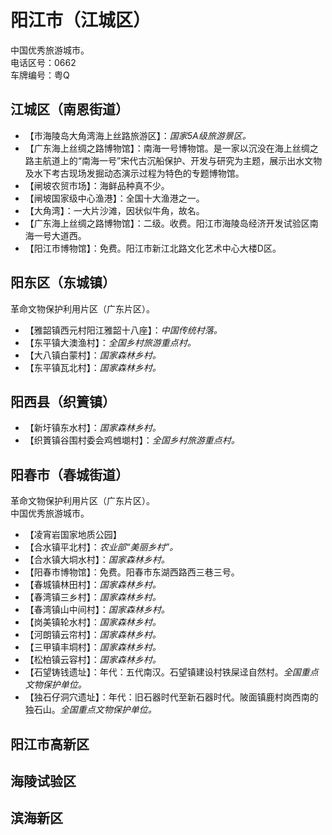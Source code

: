 # 阳江市（江城区）  
中国优秀旅游城市。  
电话区号：0662  
车牌编号：粤Q  

## 江城区（南恩街道）  
* 【市海陵岛大角湾海上丝路旅游区】：*国家5A级旅游景区。*  
* 【广东海上丝绸之路博物馆】：南海一号博物馆。是一家以沉没在海上丝绸之路主航道上的“南海一号”宋代古沉船保护、开发与研究为主题，展示出水文物及水下考古现场发掘动态演示过程为特色的专题博物馆。  
* 【闸坡农贸市场】：海鲜品种真不少。  
* 【闸坡国家级中心渔港】：全国十大渔港之一。  
* 【大角湾】：一大片沙滩，因状似牛角，故名。  
* 【广东海上丝绸之路博物馆】：二级。收费。阳江市海陵岛经济开发试验区南海一号大道西。  
* 【阳江市博物馆】：免费。阳江市新江北路文化艺术中心大楼D区。  
  
## 阳东区（东城镇）  
革命文物保护利用片区（广东片区）。  
* 【雅韶镇西元村阳江雅韶十八座】：*中国传统村落。*  
* 【东平镇大澳渔村】：*全国乡村旅游重点村。*  
* 【大八镇白蒙村】：*国家森林乡村。*  
* 【东平镇瓦北村】：*国家森林乡村。*    

## 阳西县（织篢镇）  
* 【新圩镇东水村】：*国家森林乡村。*  
* 【织篢镇谷围村委会鸡乸㙟村】：*全国乡村旅游重点村。*    

## 阳春市（春城街道）  
革命文物保护利用片区（广东片区）。  
中国优秀旅游城市。  
* 【凌宵岩国家地质公园】  
* 【合水镇平北村】：*农业部“美丽乡村”。*  
* 【合水镇大垌水村】：*国家森林乡村。*  
* 【阳春市博物馆】：免费。阳春市东湖西路西三巷三号。  
* 【春城镇林田村】：*国家森林乡村。*  
* 【春湾镇三乡村】：*国家森林乡村。*  
* 【春湾镇山中间村】：*国家森林乡村。*  
* 【岗美镇轮水村】：*国家森林乡村。*  
* 【河朗镇云帘村】：*国家森林乡村。*  
* 【三甲镇丰垌村】：*国家森林乡村。*  
* 【松柏镇云容村】：*国家森林乡村。*  
* 【石望铸钱遗址】：年代：五代南汉。石望镇建设村铁屎迳自然村。*全国重点文物保护单位。*  
* 【独石仔洞穴遗址】：年代：旧石器时代至新石器时代。陂面镇鹿村岗西南的独石山。*全国重点文物保护单位。*   

## 阳江市高新区  

## 海陵试验区  

## 滨海新区